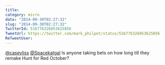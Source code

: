 ```yaml
---
title: 
category: micro
date: "2014-09-30T02:27:32"
slug: "2014-09-30T02:27:32"
TwitterId: 516776326053625856
TweetUrl: https://twitter.com/mark_philpot/status/516776326053625856
ReTweetUser: 
---
```


[@caseyliss](https://twitter.com/caseyliss) [@Spacekatgal](https://twitter.com/Spacekatgal) Is anyone taking bets on how long till they remake Hunt for Red October?